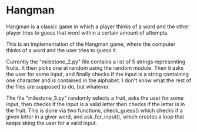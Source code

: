 # Hangman
Hangman is a classic game in which a player thinks of a word and the other player tries to guess that word within a certain amount of attempts.

This is an implementation of the Hangman game, where the computer thinks of a word and the user tries to guess it. 

Currently the "milestone_2.py" file contains a list of 5 strings representing fruits. It then picks one at random using the random module. Then it asks the user for some input, and finally checks if the input is a string containing one character and is contained in the alphabet. I don't know what the rest of the files are supposed to do, but whatever.

The file "milestone_3.py" randomly selects a fruit, asks the user for some input, then checks if the input is a valid letter then checks if the letter is in the fruit. This is done via two functions, check_guess() which checks if a given letter in a giver word, and ask_for_input(), which creates a loop that keeps sking the user for a valid input.